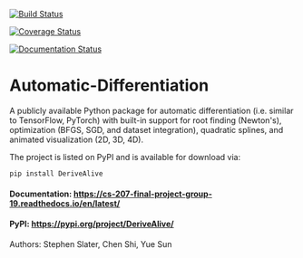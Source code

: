 [![Build Status](https://travis-ci.com/cs207-group19/Automatic-Differentiation.svg?branch=master)](https://travis-ci.com/cs207-group19/Automatic-Differentiation.svg?branch=master)

[![Coverage Status](https://coveralls.io/repos/github/cs207-group19/Automatic-Differentiation/badge.svg?branch=master)](https://coveralls.io/github/cs207-group19/Automatic-Differentiation?branch=master)

[![Documentation Status](https://readthedocs.org/projects/cs-207-final-project-group-19/badge/?version=latest)](https://cs-207-final-project-group-19.readthedocs.io/en/latest/?badge=latest)

# Automatic-Differentiation
A publicly available Python package for automatic differentiation (i.e. similar to TensorFlow, PyTorch) with built-in support for root finding (Newton's), optimization (BFGS, SGD, and dataset integration), quadratic splines, and animated visualization (2D, 3D, 4D).

The project is listed on PyPI and is available for download via:

`pip install DeriveAlive`

#### Documentation: https://cs-207-final-project-group-19.readthedocs.io/en/latest/
#### PyPI: https://pypi.org/project/DeriveAlive/

Authors: Stephen Slater, Chen Shi, Yue Sun



